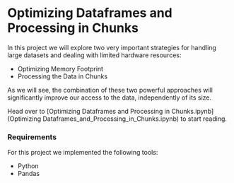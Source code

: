 # Optimizing Dataframes and Processing in Chunks

In this project we will explore two very important strategies for handling large datasets and dealing with limited hardware resources:

 - Optimizing Memory Footprint
 - Processing the Data in Chunks

As we will see, the combination of these two powerful approaches will significantly improve our access to the data, independently of its size.

 Head over to [Optimizing Dataframes and Processing in Chunks.ipynb](Optimizing Dataframes_and_Processing_in_Chunks.ipynb) to start reading.

### Requirements
For this project we implemented the following tools:
 - Python
 - Pandas
